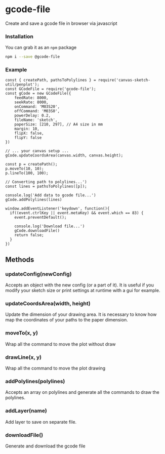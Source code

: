 # gcode-file

Create and save a gcode file in browser via javascript

### Installation

You can grab it as an `npm` package
```bash
npm i --save @gcode-file
```

### Example

```
const { createPath, pathsToPolylines } = require('canvas-sketch-util/penplot');
const GCodeFile = require('gcode-file');
const gCode = new GCodeFile({
	feedRate: 8000,
	seekRate: 8000,
	onCommand: 'M03S20',
	offCommand: 'M03S0',
	powerDelay: 0.2,
	fileName: 'sketch',
	paperSize: [210, 297], // A4 size in mm
	margin: 10,
	flipX: false,
	flipY: false
})

// ... your canvas setup ...
gCode.updateCoordsArea(canvas.width, canvas.height);

const p = createPath();
p.moveTo(10, 10);
p.lineTo(100, 100);

// Converting path to polylines...')
const lines = pathsToPolylines([p]);

console.log('Add data to gcode file...')
gCode.addPolylines(lines)

window.addEventListener('keydown', function(){
  if((event.ctrlKey || event.metaKey) && event.which == 83) {
    event.preventDefault();
    
    console.log('Download file...')
    gCode.downloadFile()
    return false;
  }
})
```

## Methods

### updateConfig(newConfig)
Accepts an object with the new config (or a part of it). It is useful if you modify your sketch size or print settings at runtime with a gui for example.

### updateCoordsArea(width, height)
Update the dimension of your drawing area. It is necessary to know how map the coordinates of your paths to the paper dimension.

### moveTo(x, y)
Wrap all the command to move the plot without draw

### drawLine(x, y)
Wrap all the command to move the plot drawing

### addPolylines(polylines)
Accepts an array on polylines and generate all the commands to draw the polylines.

### addLayer(name)
Add layer to save on separate file.

### downloadFile()
Generate and download the gcode file





